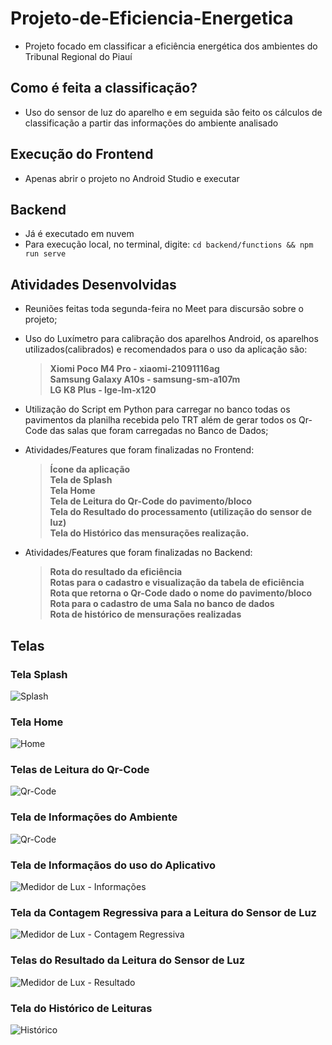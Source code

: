 # Projeto-de-Eficiencia-Energetica
* Projeto focado em classificar a eficiência energética dos ambientes do Tribunal Regional do Piauí

## Como é feita a classificação?
* Uso do sensor de luz do aparelho e em seguida são feito os cálculos de classificação a partir das informações do ambiente analisado

## Execução do Frontend
* Apenas abrir o projeto no Android Studio e executar

## Backend
* Já é executado em nuvem
* Para execução local, no terminal, digite:
```cd backend/functions && npm run serve```

## Atividades Desenvolvidas

* Reuniões feitas toda segunda-feira no Meet para discursão sobre o projeto;
* Uso do Luxímetro para calibração dos aparelhos Android, os aparelhos utilizados(calibrados) e recomendados para o uso da aplicação são:
    > <strong> Xiomi Poco M4 Pro - xiaomi-21091116ag <br/>
    > Samsung Galaxy A10s - samsung-sm-a107m <br/>
    > LG K8 Plus - lge-lm-x120</strong>
* Utilização do Script em Python para carregar no banco todas os pavimentos da planilha recebida pelo TRT além de gerar todos os Qr-Code das salas que foram carregadas no Banco de Dados;
* Atividades/Features que foram finalizadas no Frontend:
    > <strong> Ícone da aplicação<br/>
    > Tela de Splash<br/>
    > Tela Home<br/>
    > Tela de Leitura do Qr-Code do pavimento/bloco<br/>
    > Tela do Resultado do processamento (utilização do sensor de luz)<br/>
    > Tela do Histórico das mensurações realização.<br/></strong>

* Atividades/Features que foram finalizadas no Backend:
    > <strong>Rota do resultado da eficiência<br/>
    > Rotas para o cadastro e visualização da tabela de eficiência<br/>
    > Rota que retorna o Qr-Code dado o nome do pavimento/bloco<br/>
    > Rota para o cadastro de uma Sala no banco de dados<br/>
    > Rota de histórico de mensurações realizadas<br/></strong>


## Telas

### Tela Splash

![Splash](https://drive.google.com/uc?id=1-Cvt26d1PtZ8uQxHCUPnvc1nX_K-LQHq)

### Tela Home

![Home](https://drive.google.com/uc?id=1-BFuGay_AO2kVTA8HiJ2FSmXFoqIy_jQ)

### Telas de Leitura do Qr-Code

![Qr-Code](https://drive.google.com/uc?id=1-OYOvf0cCawv_XOotqyRnZt3KRnPIqo1)

### Tela de Informações do Ambiente

![Qr-Code](https://drive.google.com/uc?id=1-NYtd8dOFu0WhlA1ElqIcTMkRZXDHWH5)

### Tela de Informaçãos do uso do Aplicativo

![Medidor de Lux - Informações](https://drive.google.com/uc?id=1-5FY1LJsJ8ySd0ktFsE3G9kS-CDQBjcP)


### Tela da Contagem Regressiva para a Leitura do Sensor de Luz

![Medidor de Lux - Contagem Regressiva](https://drive.google.com/uc?id=1-2ThBH16izf-h5BEYRODja9xfBsfnvOQ)

### Telas do Resultado da Leitura do Sensor de Luz

![Medidor de Lux - Resultado](https://drive.google.com/uc?id=1-KI3lyZzIYzYH9mLmoc4xHF-Qibo2OOa)

### Tela do Histórico de Leituras

![Histórico](https://drive.google.com/uc?id=1-0HvL6UsoB-MeuTc7tAMCiL9pqAMEtzn)